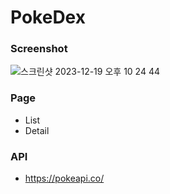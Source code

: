# PokeDex

### Screenshot
![스크린샷 2023-12-19 오후 10 24 44](https://github.com/Brightbong92/Pokedex/assets/51194127/212eb165-d111-4294-a1c4-ec9e3e38eb72)

### Page
- List
- Detail

### API
- https://pokeapi.co/

